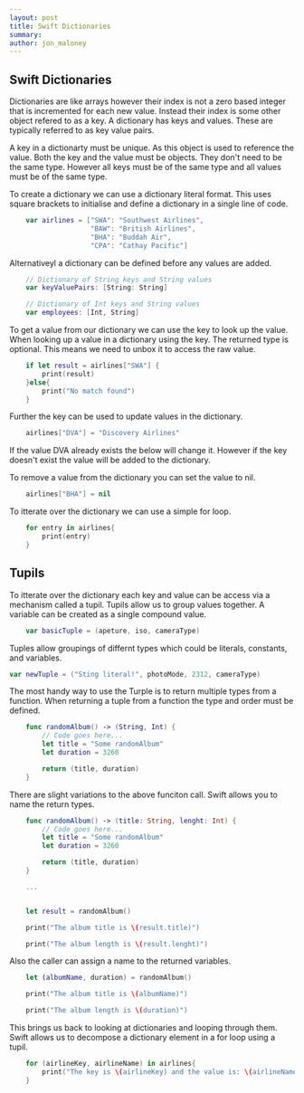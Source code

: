```yaml
---
layout: post
title: Swift Dictionaries
summary: 
author: jon_maloney
---
```




Swift Dictionaries
-----------------------------

Dictionaries are like arrays however their index is not a zero based integer that is incremented for each new value. Instead their index is some other object refered to as a key. A dictionary has keys and values. These are typically referred to as key value pairs. 

A key in a dictionarty must be unique. As this object is  used to reference the value. Both the key and the value must be objects. They don't need to be the same type. However all keys must be of the same type and all values must be of the same type. 

To create a dictionary we can use a dictionary literal format. This uses square brackets to initialise and define a dictionary in a single line of code. 

```swift
	var airlines = ["SWA": "Southwest Airlines", 
					"BAW": "British Airlines",
					"BHA": "Buddah Air", 
					"CPA": "Cathay Pacific"]
```

Alternativeyl a dictionary can be defined before any values are added. 

```swift
	// Dictionary of String keys and String values
	var keyValuePairs: [String: String]

	// Dictionary of Int keys and String values
	var employees: [Int, String]
```


To get a value from our dictionary we can use the key to look up the value. When looking up a value in a dictionary using the key. The returned type is optional. This means we need to unbox it to access the raw value. 

```swift
	if let result = airlines["SWA"] {
		print(result)
	}else{
		print("No match found")
	}
```

Further the key can be used to update values in the dictionary. 

```swift
	airlines["DVA"] = "Discovery Airlines"
```

If the value DVA already exists the below will change it. However if the key doesn't exist the value will be added to the dictionary. 

To remove a value from the dictionary you can set the value to nil. 

```swift
	airlines["BHA"] = nil
```

To itterate over the dictionary we can use a simple for loop.

```swift
	for entry in airlines{
		print(entry)
	}
```

Tupils
-----------------------------

To itterate over the dictionary each key and value can be access via a mechanism called a tupil. Tupils allow us to group values together. A variable can be created as a single compound value. 

```swift
	var basicTuple = (apeture, iso, cameraType)
```


Tuples allow groupings of differnt types which could be literals, constants, and variables. 

```swift
var newTuple = ("Sting literal!", photoMode, 2312, cameraType)
```

The most handy way to use the Turple is to return multiple types from a function. When returning a tuple from a function the type and order must be defined. 

```swift
	func randomAlbum() -> (String, Int) {
		// Code goes here...
		let title = "Some randomAlbum"
		let duration = 3260

		return (title, duration)
	}
```

There are slight variations to the above funciton call. Swift allows you to name the return types.

```swift
	func randomAlbum() -> (title: String, lenght: Int) {
		// Code goes here...
		let title = "Some randomAlbum"
		let duration = 3260

		return (title, duration)
	}

	...


	let result = randomAlbum()

	print("The album title is \(result.title)")

	print("The album length is \(result.lenght)")
```

Also the caller can assign a name to the returned variables. 

```swift
	let (albumName, duration) = randomAlbum()

	print("The album title is \(albumName)")

	print("The album length is \(duration)")
```

This brings us back to looking at dictionaries and looping through them. Swift allows us to decompose a dictionary element in a for loop using a tupil. 

```swift
	for (airlineKey, airlineName) in airlines{
		print("The key is \(airlineKey) and the value is: \(airlineName)")
	}
```